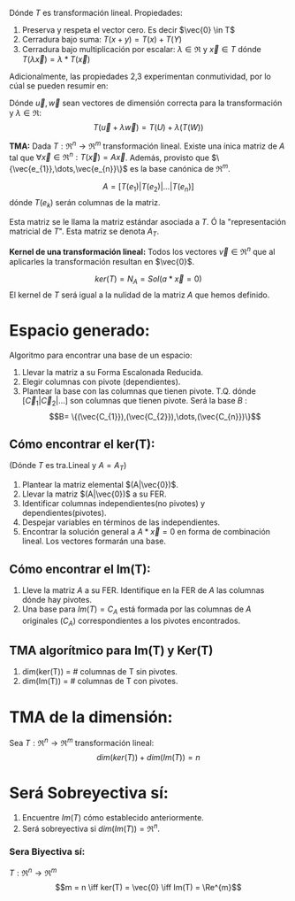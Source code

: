 Dónde $T$ es transformación lineal.
Propiedades:
1. Preserva y respeta el vector cero. Es decir $\vec{0} \in T$
2. Cerradura bajo suma: $T(x+y) = T(x) + T(Y)$ 
3. Cerradura bajo multiplicación por escalar: $\lambda \in {\Re}$  y $\vec{x}  \in T$ dónde $T(\lambda \vec{x})  =  \lambda*T(\vec{x})$

Adicionalmente, las propiedades 2,3 experimentan conmutividad, por lo cúal se pueden resumir en:

Dónde $\vec{u}, \vec{w}$ sean vectores de dimensión correcta para la transformación y $\lambda \in \Re$:
$$T(\vec{u}+\lambda\vec{w}) = T(U) + \lambda(T(W))$$


**TMA:** Dada $T: \Re^{n} \rightarrow \Re^{m}$ transformación lineal. Existe una ínica matriz de $A$ tal que $\forall \vec{x} \in \Re^{n}: T(\vec{x}) = A\vec{x}$. Además, provisto que $\{\vec{e_{1}},\dots,\vec{e_{n}}\}$ es la base canónica de $\Re^{m}$.

$$A = [T(e_{1})| T(e_{2})| \dots | T(e_{n})]$$ dónde $T(e_{k})$ serán columnas de la matriz.

Esta matriz se le llama la matriz estándar asociada a $T$. Ó la "representación matricial de $T$". Esta matriz se denota $A_{T}$.

**Kernel de una transformación lineal:**
Todos los vectores $\vec{v} \in \Re^{n}$ que al aplicarles la transformación resultan en $\vec{0}$.

$$ker(T) = N_{A} = Sol(a*\vec{x} =0)$$
El kernel de $T$ será igual a la nulidad de la matriz $A$ que hemos definido.

# Espacio generado:
Algoritmo para encontrar una base de un espacio:
1. Llevar la matriz a su Forma Escalonada Reducida.
2. Elegir columnas con pivote (dependientes).
3. Plantear la base con las columnas que tienen pivote. T.Q. dónde $[\vec C_{1}|\vec C_{2}|\dots]$ son columnas que tienen pivote. Será la base $B$ :
$$B= \{(\vec{C_{1}}),(\vec{C_{2}}),\dots,(\vec{C_{n}})\}$$

## Cómo encontrar el ker(T):
(Dónde $T$ es tra.Lineal y $A=A_{T}$)
1. Plantear la matriz elemental $(A|\vec{0})$.
2. Llevar la matriz $(A|\vec{0})$ a su FER.
3. Identificar columnas independientes(no pivotes) y dependientes(pivotes).
4. Despejar variables en términos de las independientes.
5. Encontrar la solución general a $A*\vec{x} = 0$ en forma de combinación lineal. Los vectores formarán una base.

## Cómo encontrar el Im(T):
1. Lleve la matriz $A$ a su FER. Identifique en la FER de $A$ las columnas dónde hay pivotes.
2. Una base para $Im(T) = C_{A}$ está formada por las columnas de $A$ originales ($C_{A}$) correspondientes a los pivotes encontrados. 

## TMA algorítmico para Im(T) y Ker(T)
1) dim(ker(T)) = # columnas de T sin pivotes.
2) dim(Im(T)) = # columnas de T con pivotes.

# TMA de la dimensión:
 Sea $T: \Re^{n} \rightarrow \Re^{m}$ transformación lineal:$$dim(ker(T)) + dim(Im(T)) = n$$
 # Será Sobreyectiva sí:
1) Encuentre $Im(T)$ cómo establecido anteriormente.
2) Será sobreyectiva si $dim(Im(T)) = \Re^{n}$.

 ### Sera Biyectiva sí:
 $T: \Re^{n} \rightarrow \Re^{m}$ $$m = n \iff ker(T) = \vec{0} \iff Im(T) = \Re^{m}$$